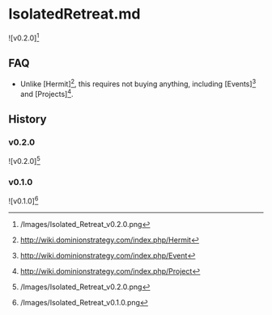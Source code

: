 # IsolatedRetreat.md

![v0.2.0][^v0.2.0]

## FAQ

- Unlike [Hermit][^Hermit], this requires not buying anything, including
[Events][^Event] and [Projects][^Project].

## History

### v0.2.0

![v0.2.0][^v0.2.0]

### v0.1.0

![v0.1.0][^v0.1.0]

[^v0.1.0]: /Images/Isolated_Retreat_v0.1.0.png
[^v0.2.0]: /Images/Isolated_Retreat_v0.2.0.png
[^Hermit]: http://wiki.dominionstrategy.com/index.php/Hermit
[^Event]: http://wiki.dominionstrategy.com/index.php/Event
[^Project]: http://wiki.dominionstrategy.com/index.php/Project
